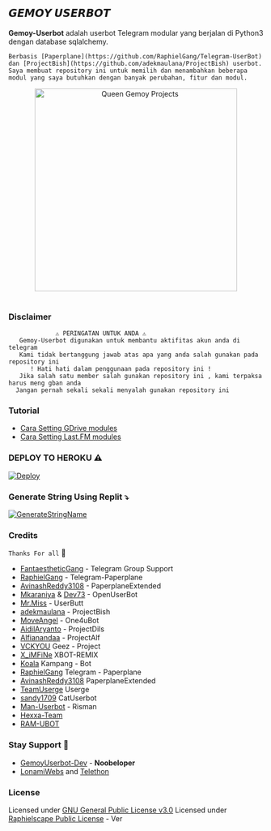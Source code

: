 ## 𝙂𝙀𝙈𝙊𝙔 𝙐𝙎𝙀𝙍𝘽𝙊𝙏

**Gemoy-Userbot** adalah userbot Telegram modular yang berjalan di Python3 dengan database sqlalchemy.

```
Berbasis [Paperplane](https://github.com/RaphielGang/Telegram-UserBot) dan [ProjectBish](https://github.com/adekmaulana/ProjectBish) userbot.
Saya membuat repository ini untuk memilih dan menambahkan beberapa modul yang saya butuhkan dengan banyak perubahan, fitur dan modul.
```


<p align="center">
   <a href="https://github.com/brut69/Gemoy-Userbot"><img src="https://telegra.ph/file/6f95912d305ad85457f39.jpg" alt="Queen Gemoy Projects" width=400px></a>
   <br>
   <br>
</p>

### **Disclaimer**
```
             ⚠️ PERINGATAN UNTUK ANDA ⚠️ ️
   Gemoy-Userbot digunakan untuk membantu aktifitas akun anda di telegram
   Kami tidak bertanggung jawab atas apa yang anda salah gunakan pada repository ini
      ! Hati hati dalam penggunaan pada repository ini !
   Jika salah satu member salah gunakan repository ini , kami terpaksa harus meng gban anda 
  Jangan pernah sekali sekali menyalah gunakan repository ini
```


### **Tutorial**

- [Cara Setting GDrive modules](https://telegra.ph/How-To-Setup-Google-Drive-04-03)
- [Cara Setting Last.FM modules](https://telegra.ph/How-to-set-up-LastFM-module-for-Paperplane-userbot-11-02)


### **DEPLOY TO HEROKU** ⚠️
[![Deploy](https://www.herokucdn.com/deploy/button.svg)](https://heroku.com/deploy?template=https://github.com/brut69/Gemoy-Userbot.git)

### **Generate String Using Replit** ⤵️
[![GenerateStringName](https://img.shields.io/badge/repl.it-QueenGemoyUserbot-magentablue)](https://repl.it/@brut69/getStringName)


### **Credits**

`Thanks For all` 🥰

*   [FantaestheticGang](https://t.me/fantaestheticgang) - Telegram Group Support
*   [RaphielGang](https://github.com/RaphielGang) - Telegram-Paperplane
*   [AvinashReddy3108](https://github.com/AvinashReddy3108) - PaperplaneExtended
*   [Mkaraniya](https://github.com/mkaraniya) & [Dev73](https://github.com/Devp73) - OpenUserBot
*   [Mr.Miss](https://github.com/keselekpermen69) - UserButt
*   [adekmaulana](https://github.com/adekmaulana) - ProjectBish
*   [MoveAngel](https://github.com/MoveAngel) - One4uBot
*   [AidilAryanto](https://github.com/aidilaryanto) - ProjectDils 
*   [Alfianandaa](https://github.com/alfianandaa/ProjectAlf) - ProjectAlf
*   [VCKYOU](https://github.com/Vckyou/Geez-Project)    Geez - Project
*   [X_iMFiNe](https://github.com/ximfine/xBot-Remix)    XBOT-REMIX
*   [Koala](https://github.com/ManusiaRakitan/Kampang-Bot)    Kampang - Bot
*   [RaphielGang](https://github.com/RaphielGang)    Telegram - Paperplane
*   [AvinashReddy3108](https://github.com/AvinashReddy3108)    PaperplaneExtended
*   [TeamUserge](https://github.com/UsergeTeam/Userge)    Userge
*   [sandy1709](https://github.com/sandy1709/catuserbot)    CatUserbot
*   [Man-Userbot](https://github.com/mrismanaziz/Man-Userbot) -  Risman
*   [Hexxa-Team](https://github.com/Hexxa-Team/Hexxa-Userbot)
*   [RAM-UBOT](https://github.com/ramadhani892/RAM-UBOT)



### **Stay Support** 🚀
*   [GemoyUserbot-Dev](https://t.me/dunoottagme) - **Noobeloper**
*   [LonamiWebs](https://github.com/LonamiWebs/) and [Telethon](https://github.com/LonamiWebs/Telethon)


### **License**
Licensed under [GNU General Public License v3.0](https://raw.githubusercontent.com/brut69/Gemoy-Userbot/Gemoy-Userbot/LICENSE)
Licensed under [Raphielscape Public License](https://github.com/brut69/Gemoy-Userbot/blob/Gemoy-Userbot/LICENSE) - Ver

